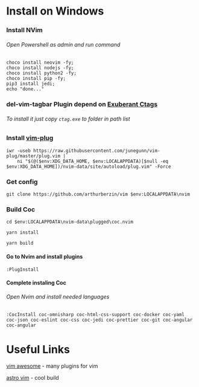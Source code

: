 # Install on Windows

### Install NVim
###### Open Powershell as admin and run command
```
choco install neovim -fy;
choco install nodejs -fy;
choco install python2 -fy;
choco install pip -fy;
pip3 install jedi;
echo "done..."
```
### del-vim-tagbar Plugin depend on [Exuberant Ctags](https://ctags.sourceforge.net/)
###### To install it just copy `ctag.exe` to folder in path list
     
### Install [vim-plug](https://github.com/junegunn/vim-plug)

```
iwr -useb https://raw.githubusercontent.com/junegunn/vim-plug/master/plug.vim |`
    ni "$(@($env:XDG_DATA_HOME, $env:LOCALAPPDATA)[$null -eq $env:XDG_DATA_HOME])/nvim-data/site/autoload/plug.vim" -Force
```

### Get config

```
git clone https://github.com/arthurberzin/vim $env:LOCALAPPDATA\nvim
```

### Build Coc
```
cd $env:LOCALAPPDATA\nvim-data\plugged\coc.nvim
```
```
yarn install
```
```
yarn build
```
#### Go to Nvim and install plugins
```
:PlugInstall
```
#### Complete instaling Coc

###### Open Nvim and install needed languages
```
:CocInstall coc-omnisharp coc-html-css-support coc-docker coc-yaml coc-json coc-eslint coc-css coc-jedi coc-prettier coc-git coc-angular coc-angular
```


# Useful Links

[vim awesome](https://vimawesome.com/) - many plugins for vim

[astro vim](https://astronvim.github.io/) - cool build
